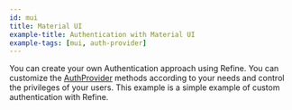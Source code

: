 ```yaml
---
id: mui
title: Material UI
example-title: Authentication with Material UI
example-tags: [mui, auth-provider]
---
```


You can create your own Authentication approach using Refine. You can customize the [AuthProvider](/docs/core/providers/auth-provider) methods according to your needs and control the privileges of your users. This example is a simple example of custom authentication with Refine.

<CodeSandboxExample path="auth-material-ui" />
